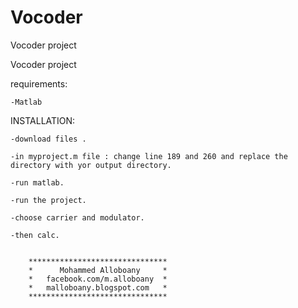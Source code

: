 # Vocoder
Vocoder project


Vocoder project 

requirements:

	-Matlab 

INSTALLATION:

	-download files .
	
	-in myproject.m file : change line 189 and 260 and replace the directory with yor output directory.
	
	-run matlab.
	
	-run the project.
	
	-choose carrier and modulator.
	
	-then calc.
	

		*******************************
		*      Mohammed Alloboany     *
		*   facebook.com/m.alloboany  *
		*   malloboany.blogspot.com   *
		*******************************
